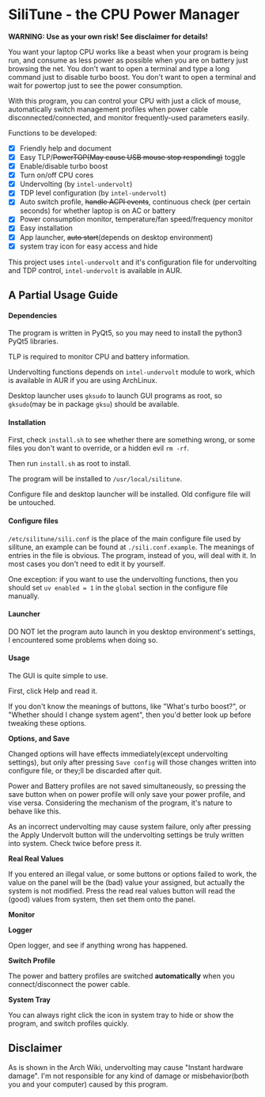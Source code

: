# SiliTune - the CPU Power Manager

**WARNING: Use as your own risk! See disclaimer for details!**

You want your laptop CPU works like a beast when your program is being run, and consume as less power as possible when you are on battery just browsing the net. You don't want to open a terminal and type a long command just to disable turbo boost. You don't want to open a terminal and wait for powertop just to see the power consumption.

With this program, you can control your CPU with just a click of mouse, automatically switch management profiles when power cable disconnected/connected, and monitor frequently-used parameters easily. 

Functions to be developed:

- [x] Friendly help and document
- [x] Easy TLP/~~PowerTOP(May cause USB mouse stop responding)~~ toggle
- [x] Enable/disable turbo boost
- [x] Turn on/off CPU cores
- [x] Undervolting (by `intel-undervolt`)
- [x] TDP level configuration (by `intel-undervolt`)
- [x] Auto switch profile, ~~handle ACPI events~~, continuous check (per certain seconds) for whether laptop is on AC or battery
- [x] Power consumption monitor, temperature/fan speed/frequency monitor
- [x] Easy installation
- [x] App launcher, ~~auto start~~(depends on desktop environment)
- [x] system tray icon for easy access and hide

This project uses `intel-undervolt` and it's configuration file for undervolting and TDP control, `intel-undervolt` is available in AUR.

## A Partial Usage Guide

#### **Dependencies**

The program is written in PyQt5, so you may need to install the python3 PyQt5 libraries. 

TLP is required to monitor CPU and battery information. 

Undervolting functions depends on `intel-undervolt` module to work, which is available in AUR if you are using ArchLinux. 

Desktop launcher uses `gksudo` to launch GUI programs as root, so `gksudo`(may be in package `gksu`) should be available. 

#### **Installation**

First, check `install.sh` to see whether there are something wrong, or some files you don't want to override, or a hidden evil `rm -rf`. 

Then run `install.sh` as root to install. 

The program will be installed to `/usr/local/silitune`.

Configure file and desktop launcher will be installed. Old configure file will be untouched. 

#### **Configure files**

`/etc/silitune/sili.conf` is the place of the main configure file used by silitune, an example can be found at `./sili.conf.example`. The meanings of entries in the file is obvious. The program, instead of you, will deal with it. In most cases you don't need to edit it by yourself. 

One exception: if you want to use the undervolting functions, then you should set `uv enabled = 1` in the `global` section in the configure file manually. 

#### **Launcher**

DO NOT let the program auto launch in you desktop environment's settings, I encountered some problems when doing so. 

####  **Usage**

The GUI is quite simple to use. 

First, click Help and read it. 

If you don't know the meanings of buttons, like "What's turbo boost?", or "Whether should I change system agent", then you'd better look up before tweaking these options. 

**Options, and Save**

Changed options will have effects immediately(except undervolting settings), but only after pressing `Save config` will those changes written into configure file, or they;ll be discarded after quit. 

Power and Battery profiles are not saved simultaneously, so pressing the save button when on power profile will only save your power profile, and vise versa. Considering the mechanism of the program, it's nature to behave like this. 

As an incorrect undervolting may cause system failure, only after pressing the Apply Undervolt button will the undervolting settings be truly written into system. Check twice before press it. 

**Real Real Values**

If you entered an illegal value, or some buttons or options failed to work, the value on the panel will be the (bad) value your assigned, but actually the system is not modified. Press the read real values button will read the (good) values from system, then set them onto the panel. 

**Monitor**



**Logger**

Open logger, and see if anything wrong has happened. 

**Switch Profile**

The power and battery profiles are switched **automatically** when you connect/disconnect the power cable. 

**System Tray**

You can always right click the icon in system tray to hide or show the program, and switch profiles quickly. 

## Disclaimer

As is shown in the Arch Wiki, undervolting may cause "Instant hardware damage". I'm not responsible for any kind of damage or misbehavior(both you and your computer) caused by this program. 